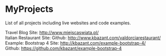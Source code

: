 # MyProjects
List of all projects including live websites and code examples.

Travel Blog 
Site: http://www.miejscaswiata.pl/
<br />
Italian Restaurant
Site: Github: http://www.kbazant.com/valdorciarestaurant/
<br />
Example: Bootstrap 4
Site: http://kbazant.com/example-bootstrap-4/ Github: https://github.com/kbazant/example-bootstrap-4
<br />
